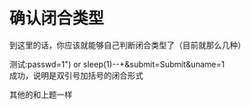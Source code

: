 # 确认闭合类型
到这里的话，你应该就能够自己判断闭合类型了（目前就那么几种）

测试:passwd=1") or sleep(1)--+&submit=Submit&uname=1  
成功，说明是双引号加括号的闭合形式

其他的和上题一样